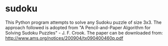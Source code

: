 sudoku
======
This Python program attempts to solve any Sudoku puzzle of size 3x3. The approach followed is adopted from "A Pencil-and-Paper
Algorithm for Solving Sudoku Puzzles" - J. F. Crook. The paper can be downloaded from:
http://www.ams.org/notices/200904/tx090400460p.pdf

